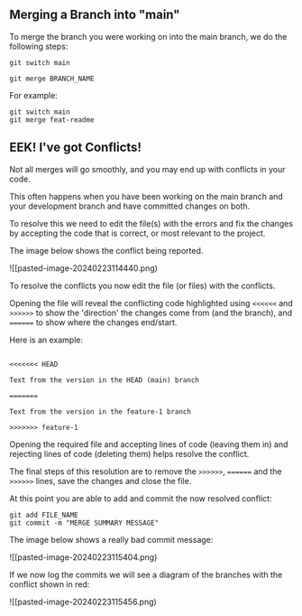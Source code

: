 ## Merging a Branch into "main"

To merge the branch you were working on into the main branch, we do the following steps:

```shell
git switch main

git merge BRANCH_NAME
```

For example:

```shell
git switch main
git merge feat-readme
```

## EEK! I've got Conflicts!

Not all merges will go smoothly, and you may end up with conflicts in your code.

This often happens when you have been working on the main branch and your development branch and have committed changes on both.

To resolve this we need to edit the file(s) with the errors and fix the changes by accepting the code that is correct, or most relevant to the project.

The image below shows the conflict being reported.

![[pasted-image-20240223114440.png)

To resolve the conflicts you now edit the file (or files) with the conflicts.

Opening the file will reveal the conflicting code highlighted using `<<<<<<` and `>>>>>>` to show the 'direction' the changes come from (and the branch), and `======` to show where the changes end/start.

Here is an example:

```text

<<<<<<< HEAD

Text from the version in the HEAD (main) branch

=======

Text from the version in the feature-1 branch

>>>>>>> feature-1
```

Opening the required file and accepting lines of code (leaving them in) and rejecting lines of code (deleting them) helps resolve the conflict.

The final steps of this resolution are to remove the `>>>>>>`, `======` and the `>>>>>>` lines, save the changes and close the file.

At this point you are able to add and commit the now resolved conflict:

```shell
git add FILE_NAME
git commit -m "MERGE SUMMARY MESSAGE"
```

The image below shows a really bad commit message:

![[pasted-image-20240223115404.png)

If we now log the commits we will see a diagram of the branches with the conflict shown in red:

![[pasted-image-20240223115456.png)
